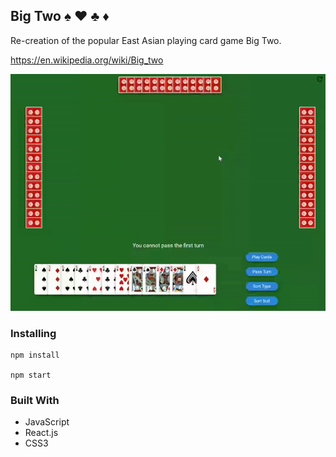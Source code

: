 ## Big Two :spades: :hearts: :clubs: :diamonds: 

Re-creation of the popular East Asian playing card game Big Two.

https://en.wikipedia.org/wiki/Big_two

![](bigtwo.gif)

### Installing

```
npm install

npm start
```

### Built With

* JavaScript
* React.js
* CSS3

